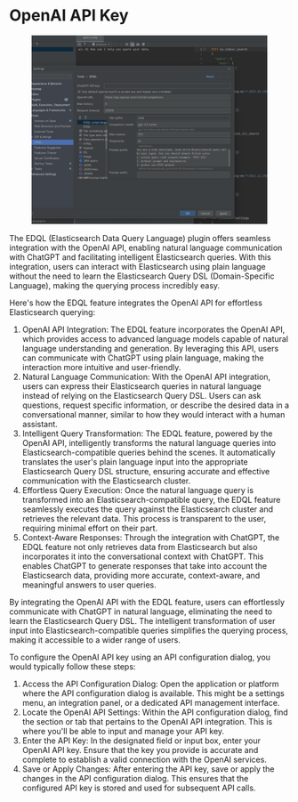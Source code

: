 # OpenAI API Key

<figure><img src="/.gitbook/assets/image (8).png" alt=""><figcaption></figcaption></figure>

The EDQL (Elasticsearch Data Query Language) plugin offers seamless integration with the OpenAI API, enabling natural language communication with ChatGPT and facilitating intelligent Elasticsearch queries. With this integration, users can interact with Elasticsearch using plain language without the need to learn the Elasticsearch Query DSL (Domain-Specific Language), making the querying process incredibly easy.

Here's how the EDQL feature integrates the OpenAI API for effortless Elasticsearch querying:

1. OpenAI API Integration: The EDQL feature incorporates the OpenAI API, which provides access to advanced language models capable of natural language understanding and generation. By leveraging this API, users can communicate with ChatGPT using plain language, making the interaction more intuitive and user-friendly.
2. Natural Language Communication: With the OpenAI API integration, users can express their Elasticsearch queries in natural language instead of relying on the Elasticsearch Query DSL. Users can ask questions, request specific information, or describe the desired data in a conversational manner, similar to how they would interact with a human assistant.
3. Intelligent Query Transformation: The EDQL feature, powered by the OpenAI API, intelligently transforms the natural language queries into Elasticsearch-compatible queries behind the scenes. It automatically translates the user's plain language input into the appropriate Elasticsearch Query DSL structure, ensuring accurate and effective communication with the Elasticsearch cluster.
4. Effortless Query Execution: Once the natural language query is transformed into an Elasticsearch-compatible query, the EDQL feature seamlessly executes the query against the Elasticsearch cluster and retrieves the relevant data. This process is transparent to the user, requiring minimal effort on their part.
5. Context-Aware Responses: Through the integration with ChatGPT, the EDQL feature not only retrieves data from Elasticsearch but also incorporates it into the conversational context with ChatGPT. This enables ChatGPT to generate responses that take into account the Elasticsearch data, providing more accurate, context-aware, and meaningful answers to user queries.

By integrating the OpenAI API with the EDQL feature, users can effortlessly communicate with ChatGPT in natural language, eliminating the need to learn the Elasticsearch Query DSL. The intelligent transformation of user input into Elasticsearch-compatible queries simplifies the querying process, making it accessible to a wider range of users.



To configure the OpenAI API key using an API configuration dialog, you would typically follow these steps:

1. Access the API Configuration Dialog: Open the application or platform where the API configuration dialog is available. This might be a settings menu, an integration panel, or a dedicated API management interface.
2. Locate the OpenAI API Settings: Within the API configuration dialog, find the section or tab that pertains to the OpenAI API integration. This is where you'll be able to input and manage your API key.
3. Enter the API Key: In the designated field or input box, enter your OpenAI API key. Ensure that the key you provide is accurate and complete to establish a valid connection with the OpenAI services.
4. Save or Apply Changes: After entering the API key, save or apply the changes in the API configuration dialog. This ensures that the configured API key is stored and used for subsequent API calls.
